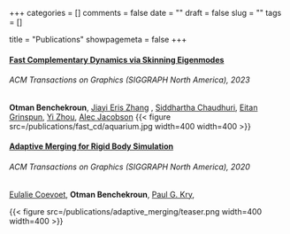 +++
categories = []
comments = false
date = ""
draft = false
slug = ""
tags = []

title = "Publications"
showpagemeta = false
+++
####  [Fast Complementary Dynamics via Skinning Eigenmodes](publications/fast_cd/)
###### ACM Transactions on Graphics (SIGGRAPH North America), 2023
 **Otman Benchekroun**, [Jiayi Eris Zhang](https://eriszhang.github.io/) , [Siddhartha Chaudhuri](https://www.cse.iitb.ac.in/~sidch/), [Eitan Grinspun](https://www.dgp.toronto.edu/~eitan/), [Yi Zhou](https://zhouyisjtu.github.io/), [Alec Jacobson](https://www.cs.toronto.edu/~jacobson/)
{{< figure src=/publications/fast_cd/aquarium.jpg width=400 width=400 >}}

#### [Adaptive Merging for Rigid Body Simulation](publications/adaptive_merging/)
###### ACM Transactions on Graphics (SIGGRAPH North America), 2020
[Eulalie Coevoet](https://eulaliecoevoet.com/), **Otman Benchekroun**,  [Paul G. Kry](https://www.cs.mcgill.ca/~kry/),

{{< figure src=/publications/adaptive_merging/teaser.png width=400 width=400 >}}
